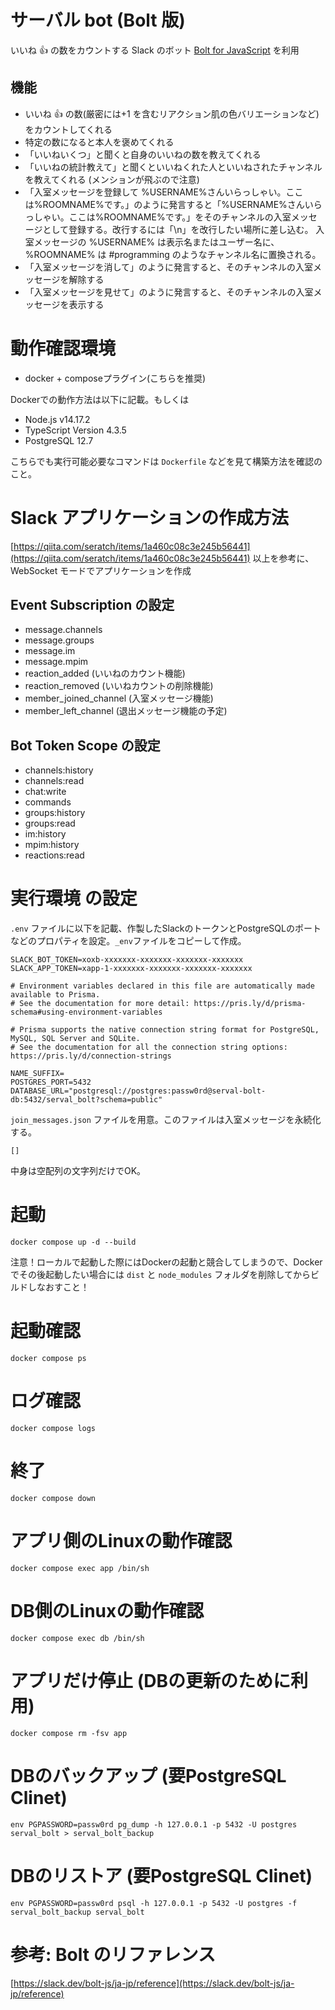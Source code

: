 # サーバル bot (Bolt 版)

いいね :+1: の数をカウントする Slack のボット
[Bolt for JavaScript](https://github.com/slackapi/bolt-js) を利用

## 機能

- いいね :+1: の数(厳密には+1 を含むリアクション肌の色バリエーションなど)をカウントしてくれる
- 特定の数になると本人を褒めてくれる
- 「いいねいくつ」と聞くと自身のいいねの数を教えてくれる
- 「いいねの統計教えて」と聞くといいねくれた人といいねされたチャンネルを教えてくれる (メンションが飛ぶので注意)
- 「入室メッセージを登録して %USERNAME%さんいらっしゃい。ここは%ROOMNAME%です。」のように発言すると「%USERNAME%さんいらっしゃい。ここは%ROOMNAME%です。」をそのチャンネルの入室メッセージとして登録する。改行するには「\n」を改行したい場所に差し込む。
  入室メッセージの %USERNAME% は表示名またはユーザー名に、 %ROOMNAME% は #programming のようなチャンネル名に置換される。
- 「入室メッセージを消して」のように発言すると、そのチャンネルの入室メッセージを解除する
- 「入室メッセージを見せて」のように発言すると、そのチャンネルの入室メッセージを表示する

# 動作確認環境
- docker + composeプラグイン(こちらを推奨)

Dockerでの動作方法は以下に記載。もしくは

- Node.js v14.17.2
- TypeScript Version 4.3.5
- PostgreSQL 12.7

こちらでも実行可能必要なコマンドは `Dockerfile` などを見て構築方法を確認のこと。

# Slack アプリケーションの作成方法

[https://qiita.com/seratch/items/1a460c08c3e245b56441](https://qiita.com/seratch/items/1a460c08c3e245b56441)
以上を参考に、WebSocket モードでアプリケーションを作成

## Event Subscription の設定

- message.channels
- message.groups
- message.im
- message.mpim
- reaction_added (いいねのカウント機能)
- reaction_removed (いいねカウントの削除機能)
- member_joined_channel (入室メッセージ機能)
- member_left_channel (退出メッセージ機能の予定)

## Bot Token Scope の設定

- channels:history
- channels:read
- chat:write
- commands
- groups:history
- groups:read
- im:history
- mpim:history
- reactions:read


# 実行環境 の設定

`.env` ファイルに以下を記載、作製したSlackのトークンとPostgreSQLのポートなどのプロパティを設定。`_env`ファイルをコピーして作成。

```
SLACK_BOT_TOKEN=xoxb-xxxxxxx-xxxxxxx-xxxxxxx-xxxxxxx
SLACK_APP_TOKEN=xapp-1-xxxxxxx-xxxxxxx-xxxxxxx-xxxxxxx

# Environment variables declared in this file are automatically made available to Prisma.
# See the documentation for more detail: https://pris.ly/d/prisma-schema#using-environment-variables

# Prisma supports the native connection string format for PostgreSQL, MySQL, SQL Server and SQLite.
# See the documentation for all the connection string options: https://pris.ly/d/connection-strings

NAME_SUFFIX=
POSTGRES_PORT=5432
DATABASE_URL="postgresql://postgres:passw0rd@serval-bolt-db:5432/serval_bolt?schema=public" 
```

`join_messages.json` ファイルを用意。このファイルは入室メッセージを永続化する。

```
[]
```

中身は空配列の文字列だけでOK。

# 起動
```
docker compose up -d --build
```

注意！ローカルで起動した際にはDockerの起動と競合してしまうので、Dockerでその後起動したい場合には `dist` と `node_modules` フォルダを削除してからビルドしなおすこと！

# 起動確認
```
docker compose ps
```

# ログ確認
```
docker compose logs
```

# 終了
```
docker compose down
```

# アプリ側のLinuxの動作確認
```
docker compose exec app /bin/sh
```

# DB側のLinuxの動作確認
```
docker compose exec db /bin/sh
```

# アプリだけ停止 (DBの更新のために利用)
```
docker compose rm -fsv app
```

# DBのバックアップ (要PostgreSQL Clinet)
```
env PGPASSWORD=passw0rd pg_dump -h 127.0.0.1 -p 5432 -U postgres serval_bolt > serval_bolt_backup
```

# DBのリストア  (要PostgreSQL Clinet)

```
env PGPASSWORD=passw0rd psql -h 127.0.0.1 -p 5432 -U postgres -f serval_bolt_backup serval_bolt
```


# 参考: Bolt のリファレンス

[https://slack.dev/bolt-js/ja-jp/reference](https://slack.dev/bolt-js/ja-jp/reference)
